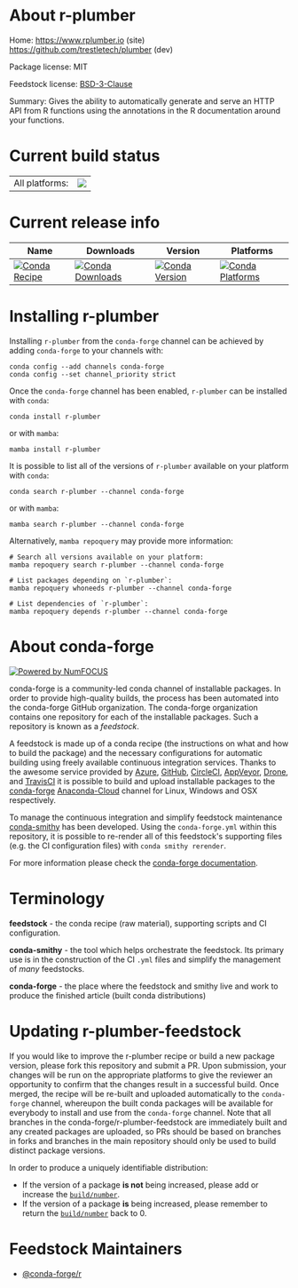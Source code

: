 About r-plumber
===============

Home: https://www.rplumber.io (site) https://github.com/trestletech/plumber (dev)

Package license: MIT

Feedstock license: [BSD-3-Clause](https://github.com/conda-forge/r-plumber-feedstock/blob/main/LICENSE.txt)

Summary: Gives the ability to automatically generate and serve an HTTP API from R functions using the annotations in the R documentation around your functions.

Current build status
====================


<table><tr><td>All platforms:</td>
    <td>
      <a href="https://dev.azure.com/conda-forge/feedstock-builds/_build/latest?definitionId=3439&branchName=main">
        <img src="https://dev.azure.com/conda-forge/feedstock-builds/_apis/build/status/r-plumber-feedstock?branchName=main">
      </a>
    </td>
  </tr>
</table>

Current release info
====================

| Name | Downloads | Version | Platforms |
| --- | --- | --- | --- |
| [![Conda Recipe](https://img.shields.io/badge/recipe-r--plumber-green.svg)](https://anaconda.org/conda-forge/r-plumber) | [![Conda Downloads](https://img.shields.io/conda/dn/conda-forge/r-plumber.svg)](https://anaconda.org/conda-forge/r-plumber) | [![Conda Version](https://img.shields.io/conda/vn/conda-forge/r-plumber.svg)](https://anaconda.org/conda-forge/r-plumber) | [![Conda Platforms](https://img.shields.io/conda/pn/conda-forge/r-plumber.svg)](https://anaconda.org/conda-forge/r-plumber) |

Installing r-plumber
====================

Installing `r-plumber` from the `conda-forge` channel can be achieved by adding `conda-forge` to your channels with:

```
conda config --add channels conda-forge
conda config --set channel_priority strict
```

Once the `conda-forge` channel has been enabled, `r-plumber` can be installed with `conda`:

```
conda install r-plumber
```

or with `mamba`:

```
mamba install r-plumber
```

It is possible to list all of the versions of `r-plumber` available on your platform with `conda`:

```
conda search r-plumber --channel conda-forge
```

or with `mamba`:

```
mamba search r-plumber --channel conda-forge
```

Alternatively, `mamba repoquery` may provide more information:

```
# Search all versions available on your platform:
mamba repoquery search r-plumber --channel conda-forge

# List packages depending on `r-plumber`:
mamba repoquery whoneeds r-plumber --channel conda-forge

# List dependencies of `r-plumber`:
mamba repoquery depends r-plumber --channel conda-forge
```


About conda-forge
=================

[![Powered by
NumFOCUS](https://img.shields.io/badge/powered%20by-NumFOCUS-orange.svg?style=flat&colorA=E1523D&colorB=007D8A)](https://numfocus.org)

conda-forge is a community-led conda channel of installable packages.
In order to provide high-quality builds, the process has been automated into the
conda-forge GitHub organization. The conda-forge organization contains one repository
for each of the installable packages. Such a repository is known as a *feedstock*.

A feedstock is made up of a conda recipe (the instructions on what and how to build
the package) and the necessary configurations for automatic building using freely
available continuous integration services. Thanks to the awesome service provided by
[Azure](https://azure.microsoft.com/en-us/services/devops/), [GitHub](https://github.com/),
[CircleCI](https://circleci.com/), [AppVeyor](https://www.appveyor.com/),
[Drone](https://cloud.drone.io/welcome), and [TravisCI](https://travis-ci.com/)
it is possible to build and upload installable packages to the
[conda-forge](https://anaconda.org/conda-forge) [Anaconda-Cloud](https://anaconda.org/)
channel for Linux, Windows and OSX respectively.

To manage the continuous integration and simplify feedstock maintenance
[conda-smithy](https://github.com/conda-forge/conda-smithy) has been developed.
Using the ``conda-forge.yml`` within this repository, it is possible to re-render all of
this feedstock's supporting files (e.g. the CI configuration files) with ``conda smithy rerender``.

For more information please check the [conda-forge documentation](https://conda-forge.org/docs/).

Terminology
===========

**feedstock** - the conda recipe (raw material), supporting scripts and CI configuration.

**conda-smithy** - the tool which helps orchestrate the feedstock.
                   Its primary use is in the construction of the CI ``.yml`` files
                   and simplify the management of *many* feedstocks.

**conda-forge** - the place where the feedstock and smithy live and work to
                  produce the finished article (built conda distributions)


Updating r-plumber-feedstock
============================

If you would like to improve the r-plumber recipe or build a new
package version, please fork this repository and submit a PR. Upon submission,
your changes will be run on the appropriate platforms to give the reviewer an
opportunity to confirm that the changes result in a successful build. Once
merged, the recipe will be re-built and uploaded automatically to the
`conda-forge` channel, whereupon the built conda packages will be available for
everybody to install and use from the `conda-forge` channel.
Note that all branches in the conda-forge/r-plumber-feedstock are
immediately built and any created packages are uploaded, so PRs should be based
on branches in forks and branches in the main repository should only be used to
build distinct package versions.

In order to produce a uniquely identifiable distribution:
 * If the version of a package **is not** being increased, please add or increase
   the [``build/number``](https://docs.conda.io/projects/conda-build/en/latest/resources/define-metadata.html#build-number-and-string).
 * If the version of a package **is** being increased, please remember to return
   the [``build/number``](https://docs.conda.io/projects/conda-build/en/latest/resources/define-metadata.html#build-number-and-string)
   back to 0.

Feedstock Maintainers
=====================

* [@conda-forge/r](https://github.com/conda-forge/r/)

